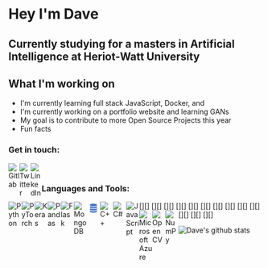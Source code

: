 # Hey I'm Dave

## Currently studying for a masters in Artificial Intelligence at Heriot-Watt University

## What I'm working on

- I'm currently learning full stack JavaScript, Docker, and 
- I'm currently working on a portfolio website and learning GANs
- My goal is to contribute to more Open Source Projects this year
- Fun facts

### Get in touch:

[<img align="left" alt="Gitlab" width="22px" src="https://cdn.jsdelivr.net/npm/simple-icons@v3/icons/gitlab.svg" />][gitlab]
[<img align="left" alt="Twitter" width="22px" src="https://cdn.jsdelivr.net/npm/simple-icons@v3/icons/twitter.svg" />][twitter]
[<img align="left" alt="LinkedIn" width="22px" src="https://cdn.jsdelivr.net/npm/simple-icons@v3/icons/linkedin.svg" />][linkedin]

<br />

### Languages and Tools:
[<img align="left" alt="Python" width="26px" src="https://cdn.jsdelivr.net/npm/simple-icons@v3/icons/python.svg" />][]
[<img align="left" alt="PyTorch" width="26px" src="https://cdn.jsdelivr.net/npm/simple-icons@v3/icons/pytorch.svg" />][]
[<img align="left" alt="Keras" width="26px" src="https://cdn.jsdelivr.net/npm/simple-icons@v3/icons/keras.svg" />][]
[<img align="left" alt="Pandas" width="26px" src="https://cdn.jsdelivr.net/npm/simple-icons@v3/icons/pandas.svg" />][]
[<img align="left" alt="Flask" width="26px" src="https://cdn.jsdelivr.net/npm/simple-icons@v3/icons/flask.svg" />][]
[<img align="left" alt="MongoDB" width="26px" src="https://cdn.jsdelivr.net/npm/simple-icons@v3/icons/mongodb.svg" />][]
[<img align="left" alt="SQL" width="26px" src="https://raw.githubusercontent.com/github/explore/80688e429a7d4ef2fca1e82350fe8e3517d3494d/topics/sql/sql.png" />][]
[<img align="left" alt="C++" width="26px" src="https://cdn.jsdelivr.net/npm/simple-icons@v3/icons/cplusplus.svg" />][]
[<img align="left" alt="C#" width="26px" src="https://cdn.jsdelivr.net/npm/simple-icons@v3/icons/csharp.svg" />][]
[<img align="left" alt="JavaScript" width="26px" src="https://cdn.jsdelivr.net/npm/simple-icons@v3/icons/javascript.svg" />][]
[<img align="left" alt="Microsoft Azure" width="26px" src="https://cdn.jsdelivr.net/npm/simple-icons@v3/icons/microsoftazure.svg" />][]
[<img align="left" alt="OpenCV" width="26px" src="https://opencv.org/wp-content/uploads/2020/07/cropped-OpenCV_logo_white_600x.png" />][]
[<img align="left" alt="NumPy" width="26px" src="https://numpy.org/images/logos/numpy.svg" />][]


![Dave's github stats](https://github-readme-stats.vercel.app/api?username=davidturner94&show_icons=true&count_private=true)





[twitter]: https://twitter.com/_daveturner
[linkedin]: https://linkedin.com/in/david-turner-io
[gitlab]: https://gitlab.com/davidturner
